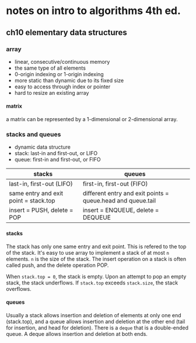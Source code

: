 # notes on intro to algorithms 4th ed.

## ch10 elementary data structures

### array

* linear, consecutive/continuous memory
* the same type of all elements
* 0-origin indexing or 1-origin indexing
* more static than dynamic due to its fixed size
* easy to access through index or pointer
* hard to resize an existing array

#### matrix

a matrix can be represented by a 1-dimensional or 2-dimensional array.

### stacks and queues

* dynamic data structure
* stack: last-in and first-out, or LIFO
* queue: first-in and first-out, or FIFO

| stacks | queues |
| ------ | ------ |
| last-in, first-out (LIFO) | first-in, first-out (FIFO) |
| same entry and exit point = stack.top | different entry and exit points = queue.head and queue.tail | 
| insert = PUSH, delete = POP | insert = ENQUEUE, delete = DEQUEUE | 

#### stacks

The stack has only one same entry and exit point. This is refered to the top of the stack. It's easy to use array to implement a stack of at most ```n``` elements. ```n``` is the size of the stack. The insert operation on a stack is often called push, and the delete operation POP.

When ```stack.top = 0```, the stack is empty. Upon an attempt to pop an empty stack, the stack underflows. If ```stack.top``` exceeds ```stack.size```, the stack overflows.

#### queues

Usually a stack allows insertion and deletion of elements at only one end (stack.top), and a queue allows insertion and deletion at the other end (tail for insertion, and head for deletion). There is a ```deque``` that is a double-ended queue. A deque allows insertion and deletion at both ends.


